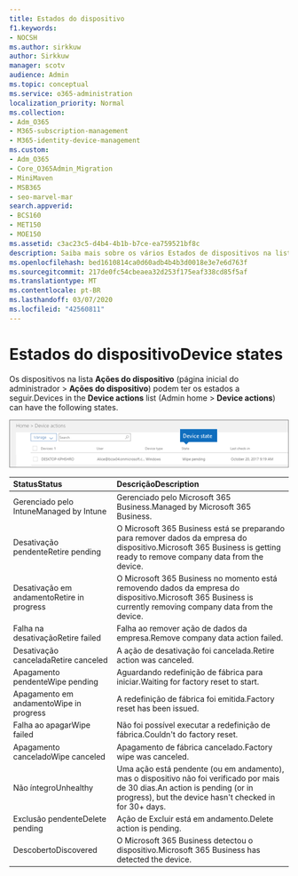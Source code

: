 ```yaml
---
title: Estados do dispositivo
f1.keywords:
- NOCSH
ms.author: sirkkuw
author: Sirkkuw
manager: scotv
audience: Admin
ms.topic: conceptual
ms.service: o365-administration
localization_priority: Normal
ms.collection:
- Adm_O365
- M365-subscription-management
- M365-identity-device-management
ms.custom:
- Adm_O365
- Core_O365Admin_Migration
- MiniMaven
- MSB365
- seo-marvel-mar
search.appverid:
- BCS160
- MET150
- MOE150
ms.assetid: c3ac23c5-d4b4-4b1b-b7ce-ea759521bf8c
description: Saiba mais sobre os vários Estados de dispositivos na lista de ações de dispositivos no Home Page do administrador no Microsoft 365 Business.
ms.openlocfilehash: bed1610814ca0d60adb4b4b3d0018e3e7e6d763f
ms.sourcegitcommit: 217de0fc54cbeaea32d253f175eaf338cd85f5af
ms.translationtype: MT
ms.contentlocale: pt-BR
ms.lasthandoff: 03/07/2020
ms.locfileid: "42560811"
---
```

# <a name="device-states"></a><span data-ttu-id="e902d-103">Estados do dispositivo</span><span class="sxs-lookup"><span data-stu-id="e902d-103">Device states</span></span>

<span data-ttu-id="e902d-104">Os dispositivos na lista **Ações do dispositivo** (página inicial do administrador \> **Ações do dispositivo**) podem ter os estados a seguir.</span><span class="sxs-lookup"><span data-stu-id="e902d-104">Devices in the **Device actions** list (Admin home \> **Device actions**) can have the following states.</span></span>
  
![In the Device actions list, you can see the Devices states.](../media/a621c47e-45d9-4e1a-beb9-c03254d40c1d.png)
  
|<span data-ttu-id="e902d-106">**Status**</span><span class="sxs-lookup"><span data-stu-id="e902d-106">**Status**</span></span>|<span data-ttu-id="e902d-107">**Descrição**</span><span class="sxs-lookup"><span data-stu-id="e902d-107">**Description**</span></span>|
|:-----|:-----|
|<span data-ttu-id="e902d-108">Gerenciado pelo Intune</span><span class="sxs-lookup"><span data-stu-id="e902d-108">Managed by Intune</span></span>  <br/> |<span data-ttu-id="e902d-109">Gerenciado pelo Microsoft 365 Business.</span><span class="sxs-lookup"><span data-stu-id="e902d-109">Managed by Microsoft 365 Business.</span></span>  <br/> |
|<span data-ttu-id="e902d-110">Desativação pendente</span><span class="sxs-lookup"><span data-stu-id="e902d-110">Retire pending</span></span>  <br/> |<span data-ttu-id="e902d-111">O Microsoft 365 Business está se preparando para remover dados da empresa do dispositivo.</span><span class="sxs-lookup"><span data-stu-id="e902d-111">Microsoft 365 Business is getting ready to remove company data from the device.</span></span>  <br/> |
|<span data-ttu-id="e902d-112">Desativação em andamento</span><span class="sxs-lookup"><span data-stu-id="e902d-112">Retire in progress</span></span>  <br/> |<span data-ttu-id="e902d-113">O Microsoft 365 Business no momento está removendo dados da empresa do dispositivo.</span><span class="sxs-lookup"><span data-stu-id="e902d-113">Microsoft 365 Business is currently removing company data from the device.</span></span>  <br/> |
|<span data-ttu-id="e902d-114">Falha na desativação</span><span class="sxs-lookup"><span data-stu-id="e902d-114">Retire failed</span></span>  <br/> | <span data-ttu-id="e902d-115">Falha ao remover ação de dados da empresa.</span><span class="sxs-lookup"><span data-stu-id="e902d-115">Remove company data action failed.</span></span>  <br/> |
|<span data-ttu-id="e902d-116">Desativação cancelada</span><span class="sxs-lookup"><span data-stu-id="e902d-116">Retire canceled</span></span>  <br/> |<span data-ttu-id="e902d-117">A ação de desativação foi cancelada.</span><span class="sxs-lookup"><span data-stu-id="e902d-117">Retire action was canceled.</span></span>  <br/> |
|<span data-ttu-id="e902d-118">Apagamento pendente</span><span class="sxs-lookup"><span data-stu-id="e902d-118">Wipe pending</span></span>  <br/> |<span data-ttu-id="e902d-119">Aguardando redefinição de fábrica para iniciar.</span><span class="sxs-lookup"><span data-stu-id="e902d-119">Waiting for factory reset to start.</span></span>  <br/> |
|<span data-ttu-id="e902d-120">Apagamento em andamento</span><span class="sxs-lookup"><span data-stu-id="e902d-120">Wipe in progress</span></span>  <br/> |<span data-ttu-id="e902d-121">A redefinição de fábrica foi emitida.</span><span class="sxs-lookup"><span data-stu-id="e902d-121">Factory reset has been issued.</span></span>  <br/> |
|<span data-ttu-id="e902d-122">Falha ao apagar</span><span class="sxs-lookup"><span data-stu-id="e902d-122">Wipe failed</span></span>  <br/> |<span data-ttu-id="e902d-123">Não foi possível executar a redefinição de fábrica.</span><span class="sxs-lookup"><span data-stu-id="e902d-123">Couldn't do factory reset.</span></span>  <br/> |
|<span data-ttu-id="e902d-124">Apagamento cancelado</span><span class="sxs-lookup"><span data-stu-id="e902d-124">Wipe canceled</span></span>  <br/> |<span data-ttu-id="e902d-125">Apagamento de fábrica cancelado.</span><span class="sxs-lookup"><span data-stu-id="e902d-125">Factory wipe was canceled.</span></span>  <br/> |
|<span data-ttu-id="e902d-126">Não íntegro</span><span class="sxs-lookup"><span data-stu-id="e902d-126">Unhealthy</span></span>  <br/> |<span data-ttu-id="e902d-127">Uma ação está pendente (ou em andamento), mas o dispositivo não foi verificado por mais de 30 dias.</span><span class="sxs-lookup"><span data-stu-id="e902d-127">An action is pending (or in progress), but the device hasn't checked in for 30+ days.</span></span>  <br/> |
|<span data-ttu-id="e902d-128">Exclusão pendente</span><span class="sxs-lookup"><span data-stu-id="e902d-128">Delete pending</span></span>  <br/> |<span data-ttu-id="e902d-129">Ação de Excluir está em andamento.</span><span class="sxs-lookup"><span data-stu-id="e902d-129">Delete action is pending.</span></span>  <br/> |
|<span data-ttu-id="e902d-130">Descoberto</span><span class="sxs-lookup"><span data-stu-id="e902d-130">Discovered</span></span>  <br/> |<span data-ttu-id="e902d-131">O Microsoft 365 Business detectou o dispositivo.</span><span class="sxs-lookup"><span data-stu-id="e902d-131">Microsoft 365 Business has detected the device.</span></span>  <br/> |
   
